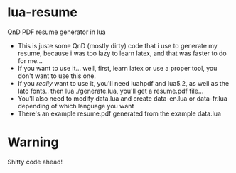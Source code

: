 # lua-resume
QnD PDF resume generator in lua

* This is juste some QnD (mostly dirty) code that i use to generate my resume, because i was too lazy to learn latex, and that was faster to do for me...
* If you want to use it... well, first, learn latex or use a proper tool, you don't want to use this one.
* If you *really* want to use it, you'll need luahpdf and lua5.2, as well as the lato fonts.. then lua ./generate.lua, you'll get a resume.pdf file...
* You'll also need to modify data.lua and create data-en.lua or data-fr.lua depending of which language you want
* There's an example resume.pdf generated from the example data.lua

# Warning
Shitty code ahead!

